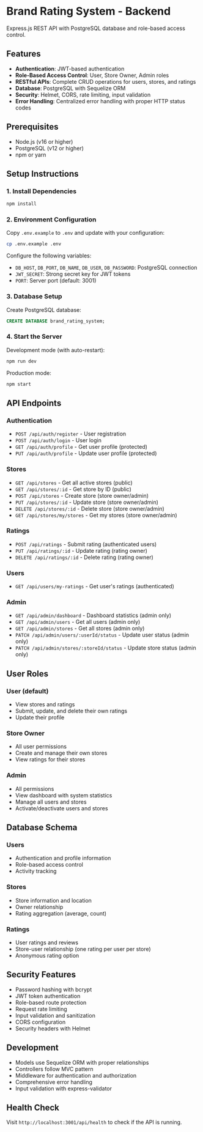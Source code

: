 # Brand Rating System - Backend

Express.js REST API with PostgreSQL database and role-based access control.

## Features

- **Authentication**: JWT-based authentication
- **Role-Based Access Control**: User, Store Owner, Admin roles
- **RESTful APIs**: Complete CRUD operations for users, stores, and ratings
- **Database**: PostgreSQL with Sequelize ORM
- **Security**: Helmet, CORS, rate limiting, input validation
- **Error Handling**: Centralized error handling with proper HTTP status codes

## Prerequisites

- Node.js (v16 or higher)
- PostgreSQL (v12 or higher)
- npm or yarn

## Setup Instructions

### 1. Install Dependencies

```bash
npm install
```

### 2. Environment Configuration

Copy `.env.example` to `.env` and update with your configuration:

```bash
cp .env.example .env
```

Configure the following variables:
- `DB_HOST`, `DB_PORT`, `DB_NAME`, `DB_USER`, `DB_PASSWORD`: PostgreSQL connection
- `JWT_SECRET`: Strong secret key for JWT tokens
- `PORT`: Server port (default: 3001)

### 3. Database Setup

Create PostgreSQL database:
```sql
CREATE DATABASE brand_rating_system;
```

### 4. Start the Server

Development mode (with auto-restart):
```bash
npm run dev
```

Production mode:
```bash
npm start
```

## API Endpoints

### Authentication
- `POST /api/auth/register` - User registration
- `POST /api/auth/login` - User login
- `GET /api/auth/profile` - Get user profile (protected)
- `PUT /api/auth/profile` - Update user profile (protected)

### Stores
- `GET /api/stores` - Get all active stores (public)
- `GET /api/stores/:id` - Get store by ID (public)
- `POST /api/stores` - Create store (store owner/admin)
- `PUT /api/stores/:id` - Update store (store owner/admin)
- `DELETE /api/stores/:id` - Delete store (store owner/admin)
- `GET /api/stores/my/stores` - Get my stores (store owner/admin)

### Ratings
- `POST /api/ratings` - Submit rating (authenticated users)
- `PUT /api/ratings/:id` - Update rating (rating owner)
- `DELETE /api/ratings/:id` - Delete rating (rating owner)

### Users
- `GET /api/users/my-ratings` - Get user's ratings (authenticated)

### Admin
- `GET /api/admin/dashboard` - Dashboard statistics (admin only)
- `GET /api/admin/users` - Get all users (admin only)
- `GET /api/admin/stores` - Get all stores (admin only)
- `PATCH /api/admin/users/:userId/status` - Update user status (admin only)
- `PATCH /api/admin/stores/:storeId/status` - Update store status (admin only)

## User Roles

### User (default)
- View stores and ratings
- Submit, update, and delete their own ratings
- Update their profile

### Store Owner
- All user permissions
- Create and manage their own stores
- View ratings for their stores

### Admin
- All permissions
- View dashboard with system statistics
- Manage all users and stores
- Activate/deactivate users and stores

## Database Schema

### Users
- Authentication and profile information
- Role-based access control
- Activity tracking

### Stores
- Store information and location
- Owner relationship
- Rating aggregation (average, count)

### Ratings
- User ratings and reviews
- Store-user relationship (one rating per user per store)
- Anonymous rating option

## Security Features

- Password hashing with bcrypt
- JWT token authentication
- Role-based route protection
- Request rate limiting
- Input validation and sanitization
- CORS configuration
- Security headers with Helmet

## Development

- Models use Sequelize ORM with proper relationships
- Controllers follow MVC pattern
- Middleware for authentication and authorization
- Comprehensive error handling
- Input validation with express-validator

## Health Check

Visit `http://localhost:3001/api/health` to check if the API is running.
